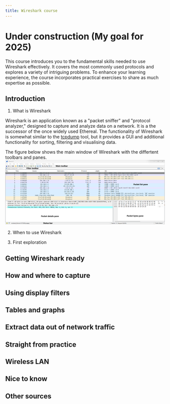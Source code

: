 ```yaml
---
title: Wireshark course
---
```


# Under construction (My goal for 2025)

This course introduces you to the fundamental skills needed to use Wireshark effectively. It covers the most commonly used protocols and explores a variety of intriguing problems. To enhance your learning experience, the course incorporates practical exercises to share as much expertise as possible.   

##  Introduction
    
1. What is Wireshark

Wireshark is an application known as a "packet sniffer" and "protocol analyzer," designed to capture and analyze data on a network. It is a the successor of the once widely used Ethereal. The functionality of Wireshark is somewhat similar to the [tcpdump](https://www.tcpdump.org/) tool, but it provides a GUI and additional functionality for sorting, filtering and visualising data.   

The figure below shows the main window of Wireshark with the differtent toolbars and panes.
![Success](./assets/main.png)


2. When to use Wireshark

3. First exploration


## Getting Wireshark ready

## How and where to capture

## Using display filters

## Tables and graphs

## Extract data out of network traffic

## Straight from practice

## Wireless LAN

## Nice to know

## Other sources